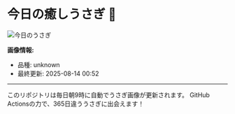 # 今日の癒しうさぎ 🐰

![今日のうさぎ](https://firebasestorage.googleapis.com/v0/b/rabbitdb-9370d.appspot.com/o/rabbits%2F6439d5e1?alt=media&token=4d7bffaf-e57c-4a47-93c5-b8e203ac2b48)

**画像情報:**
- 品種: unknown
- 最終更新: 2025-08-14 00:52

---

このリポジトリは毎日朝9時に自動でうさぎ画像が更新されます。
GitHub Actionsの力で、365日違ううさぎに出会えます！

